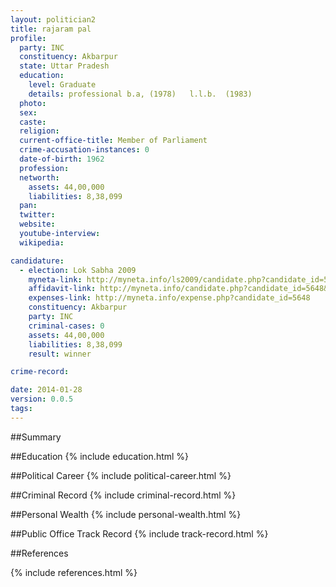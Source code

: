 ```yaml
---
layout: politician2
title: rajaram pal
profile: 
  party: INC
  constituency: Akbarpur
  state: Uttar Pradesh
  education: 
    level: Graduate
    details: professional b.a, (1978)   l.l.b.  (1983)
  photo: 
  sex: 
  caste: 
  religion: 
  current-office-title: Member of Parliament
  crime-accusation-instances: 0
  date-of-birth: 1962
  profession: 
  networth: 
    assets: 44,00,000
    liabilities: 8,38,099
  pan: 
  twitter: 
  website: 
  youtube-interview: 
  wikipedia: 

candidature: 
  - election: Lok Sabha 2009
    myneta-link: http://myneta.info/ls2009/candidate.php?candidate_id=5648
    affidavit-link: http://myneta.info/candidate.php?candidate_id=5648&scan=original
    expenses-link: http://myneta.info/expense.php?candidate_id=5648
    constituency: Akbarpur 
    party: INC
    criminal-cases: 0
    assets: 44,00,000
    liabilities: 8,38,099
    result: winner 

crime-record: 

date: 2014-01-28
version: 0.0.5
tags: 
---
```

##Summary


##Education
{% include education.html %}


##Political Career
{% include political-career.html %}


##Criminal Record
{% include criminal-record.html %}


##Personal Wealth
{% include personal-wealth.html %}


##Public Office Track Record
{% include track-record.html %}


##References


{% include references.html %}